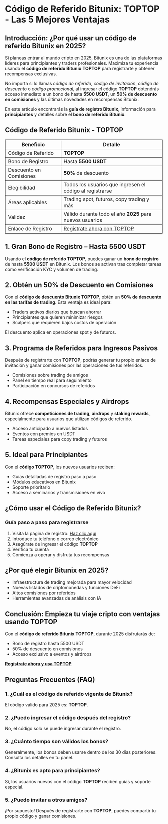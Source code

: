 <h1>Código de Referido Bitunix: TOPTOP - Las 5 Mejores Ventajas</h1>

<h2>Introducción: ¿Por qué usar un código de referido Bitunix en 2025?</h2>
<p>Si planeas entrar al mundo cripto en 2025, Bitunix es una de las plataformas líderes para principiantes y traders profesionales. Maximiza tu experiencia usando el <strong>código de referido Bitunix</strong> <strong>TOPTOP</strong> para registrarte y obtener recompensas exclusivas.</p>
<p>No importa si lo llamas <em>código de referido</em>, <em>código de invitación</em>, <em>código de descuento</em> o <em>código promocional</em>, al ingresar el código <strong>TOPTOP</strong> obtendrás acceso inmediato a un bono de hasta <strong>5500 USDT</strong>, un <strong>50% de descuento en comisiones</strong> y las últimas novedades en recompensas Bitunix.</p>
<p>En este artículo encontrarás la <strong>guía de registro Bitunix</strong>, información para <strong>principiantes</strong> y detalles sobre el <strong>bono de referido Bitunix</strong>.</p>

<h2>Código de Referido Bitunix - TOPTOP</h2>
<table border="1" cellpadding="8" cellspacing="0">
<tr>
<th>Beneficio</th>
<th>Detalle</th>
</tr>
<tr>
<td>Código de Referido</td>
<td><strong>TOPTOP</strong></td>
</tr>
<tr>
<td>Bono de Registro</td>
<td>Hasta <strong>5500 USDT</strong></td>
</tr>
<tr>
<td>Descuento en Comisiones</td>
<td><strong>50%</strong> de descuento</td>
</tr>
<tr>
<td>Elegibilidad</td>
<td>Todos los usuarios que ingresen el código al registrarse</td>
</tr>
<tr>
<td>Áreas aplicables</td>
<td>Trading spot, futuros, copy trading y más</td>
</tr>
<tr>
<td>Validez</td>
<td>Válido durante todo el año <strong>2025</strong> para nuevos usuarios</td>
</tr>
<tr>
<td>Enlace de Registro</td>
<td><a href="https://www.bitunix.com/register?vipCode=TOPTOP" target="_blank">Regístrate ahora con TOPTOP</a></td>
</tr>
</table>

<h2>1. Gran Bono de Registro – Hasta 5500 USDT</h2>
<p>Usando el <strong>código de referido TOPTOP</strong>, puedes ganar un <strong>bono de registro</strong> de hasta <strong>5500 USDT</strong> en Bitunix. Los bonos se activan tras completar tareas como verificación KYC y volumen de trading.</p>

<h2>2. Obtén un 50% de Descuento en Comisiones</h2>
<p>Con el <strong>código de descuento Bitunix TOPTOP</strong>, obtén un <strong>50% de descuento en las tarifas de trading</strong>. Esta ventaja es ideal para:</p>
<ul>
<li>Traders activos diarios que buscan ahorrar</li>
<li>Principiantes que quieren minimizar riesgos</li>
<li>Scalpers que requieren bajos costos de operación</li>
</ul>
<p>El descuento aplica en operaciones spot y de futuros.</p>

<h2>3. Programa de Referidos para Ingresos Pasivos</h2>
<p>Después de registrarte con <strong>TOPTOP</strong>, podrás generar tu propio enlace de invitación y ganar comisiones por las operaciones de tus referidos.</p>
<ul>
<li>Comisiones sobre trading de amigos</li>
<li>Panel en tiempo real para seguimiento</li>
<li>Participación en concursos de referidos</li>
</ul>

<h2>4. Recompensas Especiales y Airdrops</h2>
<p>Bitunix ofrece <strong>competiciones de trading</strong>, <strong>airdrops</strong> y <strong>staking rewards</strong>, especialmente para usuarios que utilizan códigos de referido.</p>
<ul>
<li>Acceso anticipado a nuevos listados</li>
<li>Eventos con premios en USDT</li>
<li>Tareas especiales para copy trading y futuros</li>
</ul>

<h2>5. Ideal para Principiantes</h2>
<p>Con el <strong>código TOPTOP</strong>, los nuevos usuarios reciben:</p>
<ul>
<li>Guías detalladas de registro paso a paso</li>
<li>Módulos educativos en Bitunix</li>
<li>Soporte prioritario</li>
<li>Acceso a seminarios y transmisiones en vivo</li>
</ul>

<h2>¿Cómo usar el Código de Referido Bitunix?</h2>

<h3>Guía paso a paso para registrarse</h3>
<ol>
<li>Visita la página de registro: <a href="https://www.bitunix.com/register?vipCode=TOPTOP" target="_blank">Haz clic aquí</a></li>
<li>Introduce tu teléfono o correo electrónico</li>
<li>Asegúrate de ingresar el código <strong>TOPTOP</strong></li>
<li>Verifica tu cuenta</li>
<li>Comienza a operar y disfruta tus recompensas</li>
</ol>

<h2>¿Por qué elegir Bitunix en 2025?</h2>
<ul>
<li>Infraestructura de trading mejorada para mayor velocidad</li>
<li>Nuevas listados de criptomonedas y funciones DeFi</li>
<li>Altos comisiones por referidos</li>
<li>Herramientas avanzadas de análisis con IA</li>
</ul>

<h2>Conclusión: Empieza tu viaje cripto con ventajas usando TOPTOP</h2>
<p>Con el <strong>código de referido Bitunix TOPTOP</strong>, durante 2025 disfrutarás de:</p>
<ul>
<li>Bono de registro hasta 5500 USDT</li>
<li>50% de descuento en comisiones</li>
<li>Acceso exclusivo a eventos y airdrops</li>
</ul>
<p><a href="https://www.bitunix.com/register?vipCode=TOPTOP" target="_blank"><strong>Regístrate ahora y usa TOPTOP</strong></a></p>

<h2>Preguntas Frecuentes (FAQ)</h2>

<h3>1. ¿Cuál es el código de referido vigente de Bitunix?</h3>
<p>El código válido para 2025 es: <strong>TOPTOP</strong>.</p>

<h3>2. ¿Puedo ingresar el código después del registro?</h3>
<p>No, el código solo se puede ingresar durante el registro.</p>

<h3>3. ¿Cuánto tiempo son válidos los bonos?</h3>
<p>Generalmente, los bonos deben usarse dentro de los 30 días posteriores. Consulta los detalles en tu panel.</p>

<h3>4. ¿Bitunix es apto para principiantes?</h3>
<p>Sí, los usuarios nuevos con el código <strong>TOPTOP</strong> reciben guías y soporte especial.</p>

<h3>5. ¿Puedo invitar a otros amigos?</h3>
<p>¡Por supuesto! Después de registrarte con <strong>TOPTOP</strong>, puedes compartir tu propio código y ganar comisiones.</p>

</body>
</html>
